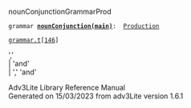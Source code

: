 ---
---
<span class="title">nounConjunction</span><span class="type">GrammarProd</span>

`grammar `**[`nounConjunction(main)`](../object/nounConjunction(main).html)**` :   `[`Production`](../object/Production.html)

[`grammar.t`](../file/grammar.t.html)`[`[`146`](../source/grammar.t.html#146)`]`

<div class="gramrule">

','  
\| 'and'  
\| ',' 'and'  

</div>

<div class="ftr">

Adv3Lite Library Reference Manual  
Generated on 15/03/2023 from adv3Lite version 1.6.1

</div>
